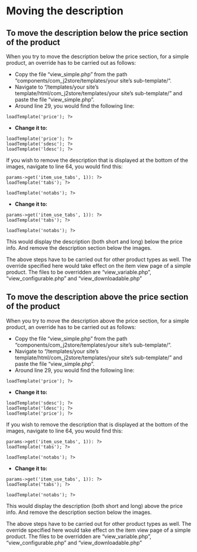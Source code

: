 # Moving the description

## To move the description below the price section of the product <a id="to-move-the-description-below-the-price-section-of-the-product"></a>

When you try to move the description below the price section, for a simple product, an override has to be carried out as follows:

* Copy the file “view_simple.php” from the path “components/com_j2store/templates/your site’s sub-template/“.
* Navigate to “/templates/your site’s template/html/com_j2store/templates/your site’s sub-template/” and paste the file “view_simple.php”.
* Around line 29, you would find the following line:

```text
loadTemplate('price'); ?>
```

* **Change it to:**

```text
loadTemplate('price'); ?>
loadTemplate('sdesc'); ?>
loadTemplate('ldesc'); ?>
```

If you wish to remove the description that is displayed at the bottom of the images, navigate to line 64, you would find this:

```text
params->get('item_use_tabs', 1)): ?>
loadTemplate('tabs'); ?>

loadTemplate('notabs'); ?>
```

* **Change it to:**

```text
params->get('item_use_tabs', 1)): ?>
loadTemplate('tabs'); ?>

loadTemplate('notabs'); ?>
```

This would display the description \(both short and long\) below the price info. And remove the description section below the images.

The above steps have to be carried out for other product types as well. The override specified here would take effect on the item view page of a simple product. The files to be overridden are “view_variable.php”, “view_configurable.php” and “view\_downloadable.php”

## To move the description above the price section of the product <a id="to-move-the-description-above-the-price-section-of-the-product"></a>

When you try to move the description above the price section, for a simple product, an override has to be carried out as follows:

* Copy the file “view_simple.php” from the path “components/com_j2store/templates/your site’s sub-template/“.
* Navigate to “/templates/your site’s template/html/com_j2store/templates/your site’s sub-template/” and paste the file “view_simple.php”.
* Around line 29, you would find the following line:

```text
loadTemplate('price'); ?>
```

* **Change it to:**

```text
loadTemplate('sdesc'); ?>
loadTemplate('ldesc'); ?>
loadTemplate('price'); ?>
```

If you wish to remove the description that is displayed at the bottom of the images, navigate to line 64, you would find this:

```text
params->get('item_use_tabs', 1)): ?>
loadTemplate('tabs'); ?>

loadTemplate('notabs'); ?>
```

* **Change it to:**

```text
params->get('item_use_tabs', 1)): ?>
loadTemplate('tabs'); ?>

loadTemplate('notabs'); ?>
```

This would display the description \(both short and long\) above the price info. And remove the description section below the images.

The above steps have to be carried out for other product types as well. The override specified here would take effect on the item view page of a simple product. The files to be overridden are “view_variable.php”, “view_configurable.php” and “view\_downloadable.php”

